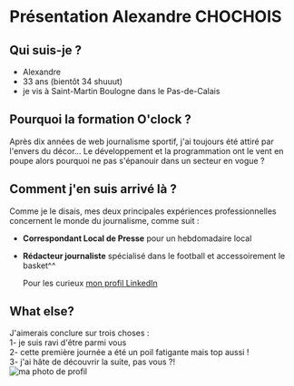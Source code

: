 # Présentation Alexandre CHOCHOIS

## Qui suis-je ?

* Alexandre
* 33 ans (bientôt 34 shuuut)
* je vis à Saint-Martin Boulogne dans le Pas-de-Calais

## Pourquoi la formation O'clock ?

Après dix années de web journalisme sportif, j'ai toujours été attiré par l'envers du décor... Le développement et la programmation ont le vent en poupe alors pourquoi ne pas s'épanouir dans un secteur en vogue ?

## Comment j'en suis arrivé là ?

Comme je le disais, mes deux principales expériences professionnelles concernent le monde du journalisme, comme suit :
* **Correspondant Local de Presse** pour un hebdomadaire local
* **Rédacteur journaliste** spécialisé dans le football et accessoirement le basket^^
  
  Pour les curieux [mon profil LinkedIn](https://www.linkedin.com/in/alexandre-chochois/)

## What else?

J'aimerais conclure sur trois choses :  
1- je suis ravi d'être parmi vous  
2- cette première journée a été un poil fatigante mais top aussi !  
3- j'ai hâte de découvrir la suite, pas vous ?!  
![ma photo de profil](https://www.facebook.com/photo?fbid=10221735031467045&set=a.3283785055489)